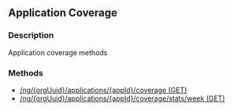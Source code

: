 ## Application Coverage
### Description
Application coverage methods
### Methods
- [ /ng/{orgUuid}/applications/{appId}/coverage (GET) ]( ./602455f188fe33f3e64afd8273448210.md)
- [ /ng/{orgUuid}/applications/{appId}/coverage/stats/week (GET) ]( ./935217a85405df1463b014754f15dab1.md)
